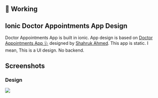## :construction: Working
## Ionic Doctor Appointments App Design

Doctor Appointments App is built in ionic. App design is based on [Doctor Appointments App 🩺](https://dribbble.com/shots/11935255-Doctor-Appointments-App) designed by [Shahruk Ahmed](https://dribbble.com/shahrukahmed).
This app is static. I mean, This is a UI design. No backend.

## Screenshots

### Design
![](https://github.com/vagnersabadi/ionic-doctor-appointments-app/blob/main/prints/7373f6dd76a7a673deeedb8113f3c22b.png?raw=true)
 
 
